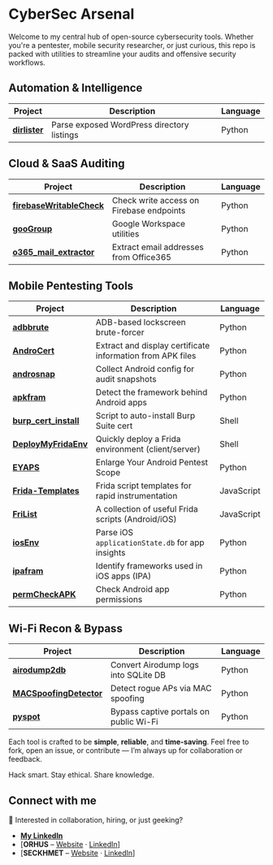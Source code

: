 # CyberSec Arsenal

Welcome to my central hub of open-source cybersecurity tools. Whether you're a pentester, mobile security researcher, or just curious, this repo is packed with utilities to streamline your audits and offensive security workflows.

## Automation & Intelligence

| Project | Description | Language |
|--------|-------------|----------|
| [**dirlister**](https://github.com/rsenet/dirlister) | Parse exposed WordPress directory listings | Python |


## Cloud & SaaS Auditing

| Project | Description | Language |
|--------|-------------|----------|
| [**firebaseWritableCheck**](https://github.com/rsenet/firebaseWritableCheck) | Check write access on Firebase endpoints | Python |
| [**gooGroup**](https://github.com/rsenet/gooGroup) | Google Workspace utilities | Python |
| [**o365\_mail\_extractor**](https://github.com/rsenet/o365_mail_extractor) | Extract email addresses from Office365 | Python |


## Mobile Pentesting Tools

| Project | Description | Language |
|--------|-------------|----------|
| [**adbbrute**](https://github.com/rsenet/adbbrute) | ADB-based lockscreen brute-forcer | Python |
| [**AndroCert**](https://github.com/rsenet/AndroCert) | Extract and display certificate information from APK files | Python |
| [**androsnap**](https://github.com/rsenet/androsnap) | Collect Android config for audit snapshots | Python |
| [**apkfram**](https://github.com/rsenet/apkfram) | Detect the framework behind Android apps | Python |
| [**burp\_cert\_install**](https://github.com/rsenet/burp_cert_install) | Script to auto-install Burp Suite cert | Shell |
| [**DeployMyFridaEnv**](https://github.com/rsenet/DeployMyFridaEnv) | Quickly deploy a Frida environment (client/server) | Shell |
| [**EYAPS**](https://github.com/rsenet/EYAPS) | Enlarge Your Android Pentest Scope | Python |
| [**Frida-Templates**](https://github.com/rsenet/Frida-Templates) | Frida script templates for rapid instrumentation | JavaScript |
| [**FriList**](https://github.com/rsenet/FriList) | A collection of useful Frida scripts (Android/iOS) | JavaScript |
| [**iosEnv**](https://github.com/rsenet/iosEnv) | Parse iOS `applicationState.db` for app insights | Python |
| [**ipafram**](https://github.com/rsenet/ipafram) | Identify frameworks used in iOS apps (IPA) | Python |
| [**permCheckAPK**](https://github.com/rsenet/permCheckAPK) | Check Android app permissions | Python |


## Wi-Fi Recon & Bypass

| Project | Description | Language |
|--------|-------------|----------|
| [**airodump2db**](https://github.com/rsenet/airodump2db) | Convert Airodump logs into SQLite DB | Python |
| [**MACSpoofingDetector**](https://github.com/rsenet/MACSpoofingDetector) | Detect rogue APs via MAC spoofing | Python |
| [**pyspot**](https://github.com/rsenet/pyspot) | Bypass captive portals on public Wi-Fi | Python |


Each tool is crafted to be **simple**, **reliable**, and **time-saving**. Feel free to fork, open an issue, or contribute — I’m always up for collaboration or feedback.

Hack smart. Stay ethical. Share knowledge.



## Connect with me

📇 Interested in collaboration, hiring, or just geeking?

- [**My LinkedIn**](https://www.linkedin.com/in/regissenet/)
- [**ORHUS** – [Website](https://www.orhus.fr) · [LinkedIn](https://www.linkedin.com/company/orhus/)]
- [**SECKHMET** – [Website](https://seckhmet.com/fr/index.php) · [LinkedIn](https://www.linkedin.com/company/seckhmet)]
